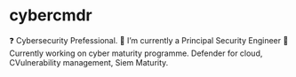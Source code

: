 # cybercmdr
❓ Cybersecurity Prefessional.
🔭 I’m currently a Principal Security Engineer
🌱 Currently working on cyber maturity programme.
Defender for cloud, CVulnerability management, Siem Maturity.
